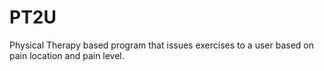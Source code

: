 # PT2U
Physical Therapy based program that issues exercises to a user based on pain location and pain level.
